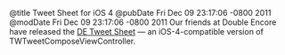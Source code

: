 @title Tweet Sheet for iOS 4
@pubDate Fri Dec 09 23:17:06 -0800 2011
@modDate Fri Dec 09 23:17:06 -0800 2011
Our friends at Double Encore have released the <a href="http://www.doubleencore.com/community/">DE Tweet Sheet</a> — an iOS-4-compatible version of TWTweetComposeViewController.
